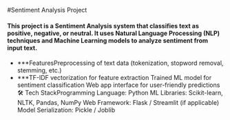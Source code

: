 #Sentiment Analysis Project

#### This project is a Sentiment Analysis system that classifies text as positive, negative, or neutral. It uses Natural Language Processing (NLP) techniques and Machine Learning models to analyze sentiment from input text.
- ***FeaturesPreprocessing of text data (tokenization, stopword removal, stemming, etc.)
- ***TF-IDF vectorization for feature extraction
Trained ML model for sentiment classification
Web app interface for user-friendly predictions
🛠️ Tech StackProgramming Language: Python
ML Libraries: Scikit-learn, NLTK, Pandas, NumPy
Web Framework: Flask / Streamlit (if applicable)
Model Serialization: Pickle / Joblib
